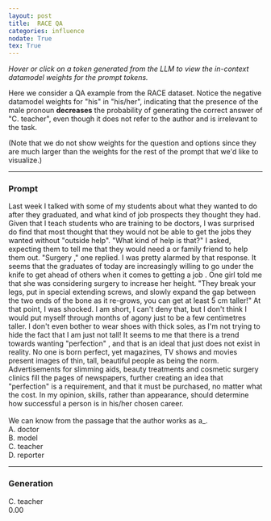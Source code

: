 ```yaml
---
layout: post
title:  RACE QA
categories: influence
nodate: True
tex: True
---
```


*Hover or click on a token generated from the LLM to view the in-context datamodel weights for the prompt tokens.*

Here we consider a QA example from the RACE dataset. Notice the negative datamodel weights for "his" in "his/her", indicating that the presence of the male pronoun **decreases** the probability of generating the correct answer of "C. teacher", even though it does not refer to the author and is irrelevant to the task.

(Note that we do not show weights for the question and options since they are much larger than the weights for the rest of the prompt that we'd like to visualize.)

<hr>

<script type='module' src='/assets/js/highlighting.js'></script>
<div id="scoresContainer" data-fname="race"></div>

### Prompt
<span class="context"> Last</span><span class="context"> week</span><span class="context"> I</span><span class="context"> talked</span><span class="context"> with</span><span class="context"> some</span><span class="context"> of</span><span class="context"> my</span><span class="context"> students</span><span class="context"> about</span><span class="context"> what</span><span class="context"> they</span><span class="context"> wanted</span><span class="context"> to</span><span class="context"> do</span><span class="context"> after</span><span class="context"> they</span><span class="context"> graduated</span><span class="context">,</span><span class="context"> and</span><span class="context"> what</span><span class="context"> kind</span><span class="context"> of</span><span class="context"> job</span><span class="context"> prospects</span><span class="context"> they</span><span class="context"> thought</span><span class="context"> they</span><span class="context"> had</span><span class="context">.</span><span class="context"> Given</span><span class="context"> that</span><span class="context"> I</span><span class="context"> teach</span><span class="context"> students</span><span class="context"> who</span><span class="context"> are</span><span class="context"> training</span><span class="context"> to</span><span class="context"> be</span><span class="context"> doctors</span><span class="context">,</span><span class="context"> I</span><span class="context"> was</span><span class="context"> surprised</span><span class="context"> do</span><span class="context"> find</span><span class="context"> that</span><span class="context"> most</span><span class="context"> thought</span><span class="context"> that</span><span class="context"> they</span><span class="context"> would</span><span class="context"> not</span><span class="context"> be</span><span class="context"> able</span><span class="context"> to</span><span class="context"> get</span><span class="context"> the</span><span class="context"> jobs</span><span class="context"> they</span><span class="context"> wanted</span><span class="context"> without</span><span class="context"> "</span><span class="context">out</span><span class="context">side</span><span class="context"> help</span><span class="context">".</span><span class="context"> "</span><span class="context">What</span><span class="context"> kind</span><span class="context"> of</span><span class="context"> help</span><span class="context"> is</span><span class="context"> that</span><span class="context">?"</span><span class="context"> I</span><span class="context"> asked</span><span class="context">,</span><span class="context"> expecting</span><span class="context"> them</span><span class="context"> to</span><span class="context"> tell</span><span class="context"> me</span><span class="context"> that</span><span class="context"> they</span><span class="context"> would</span><span class="context"> need</span><span class="context"> a</span><span class="context"> or</span><span class="context"> family</span><span class="context"> friend</span><span class="context"> to</span><span class="context"> help</span><span class="context"> them</span><span class="context"> out</span><span class="context">.</span><span class="context"> "</span><span class="context">Sur</span><span class="context">gery</span><span class="context"> </span><span class="context">,"</span><span class="context"> one</span><span class="context"> replied</span><span class="context">.</span><span class="context"> I</span><span class="context"> was</span><span class="context"> pretty</span><span class="context"> al</span><span class="context">armed</span><span class="context"> by</span><span class="context"> that</span><span class="context"> response</span><span class="context">.</span><span class="context"> It</span><span class="context"> seems</span><span class="context"> that</span><span class="context"> the</span><span class="context"> gradu</span><span class="context">ates</span><span class="context"> of</span><span class="context"> today</span><span class="context"> are</span><span class="context"> increasingly</span><span class="context"> willing</span><span class="context"> to</span><span class="context"> go</span><span class="context"> under</span><span class="context"> the</span><span class="context"> knife</span><span class="context"> to</span><span class="context"> get</span><span class="context"> ahead</span><span class="context"> of</span><span class="context"> others</span><span class="context"> when</span><span class="context"> it</span><span class="context"> comes</span><span class="context"> to</span><span class="context"> getting</span><span class="context"> a</span><span class="context"> job</span><span class="context"> .</span><span class="context"> One</span><span class="context"> girl</span><span class="context"> told</span><span class="context"> me</span><span class="context"> that</span><span class="context"> she</span><span class="context"> was</span><span class="context"> considering</span><span class="context"> surgery</span><span class="context"> to</span><span class="context"> increase</span><span class="context"> her</span><span class="context"> height</span><span class="context">.</span><span class="context"> "</span><span class="context">They</span><span class="context"> break</span><span class="context"> your</span><span class="context"> legs</span><span class="context">,</span><span class="context"> put</span><span class="context"> in</span><span class="context"> special</span><span class="context"> extending</span><span class="context"> screw</span><span class="context">s</span><span class="context">,</span><span class="context"> and</span><span class="context"> slowly</span><span class="context"> expand</span><span class="context"> the</span><span class="context"> gap</span><span class="context"> between</span><span class="context"> the</span><span class="context"> two</span><span class="context"> ends</span><span class="context"> of</span><span class="context"> the</span><span class="context"> bone</span><span class="context"> as</span><span class="context"> it</span><span class="context"> re</span><span class="context">-</span><span class="context">g</span><span class="context">rows</span><span class="context">,</span><span class="context"> you</span><span class="context"> can</span><span class="context"> get</span><span class="context"> at</span><span class="context"> least</span><span class="context"> </span><span class="context">5</span><span class="context"> cm</span><span class="context"> t</span><span class="context">aller</span><span class="context">!"</span><span class="context"> At</span><span class="context"> that</span><span class="context"> point</span><span class="context">,</span><span class="context"> I</span><span class="context"> was</span><span class="context"> shocked</span><span class="context">.</span><span class="context"> I</span><span class="context"> am</span><span class="context"> short</span><span class="context">,</span><span class="context"> I</span><span class="context"> can</span><span class="context">'</span><span class="context">t</span><span class="context"> deny</span><span class="context"> that</span><span class="context">,</span><span class="context"> but</span><span class="context"> I</span><span class="context"> don</span><span class="context">'</span><span class="context">t</span><span class="context"> think</span><span class="context"> I</span><span class="context"> would</span><span class="context"> put</span><span class="context"> myself</span><span class="context"> through</span><span class="context"> months</span><span class="context"> of</span><span class="context"> ag</span><span class="context">ony</span><span class="context"> just</span><span class="context"> to</span><span class="context"> be</span><span class="context"> a</span><span class="context"> few</span><span class="context"> cent</span><span class="context">imet</span><span class="context">res</span><span class="context"> t</span><span class="context">aller</span><span class="context">.</span><span class="context"> I</span><span class="context"> don</span><span class="context">'</span><span class="context">t</span><span class="context"> even</span><span class="context"> bother</span><span class="context"> to</span><span class="context"> wear</span><span class="context"> shoes</span><span class="context"> with</span><span class="context"> thick</span><span class="context"> sol</span><span class="context">es</span><span class="context">,</span><span class="context"> as</span><span class="context"> I</span><span class="context">'</span><span class="context">m</span><span class="context"> not</span><span class="context"> trying</span><span class="context"> to</span><span class="context"> hide</span><span class="context"> the</span><span class="context"> fact</span><span class="context"> that</span><span class="context"> I</span><span class="context"> am</span><span class="context"> just</span><span class="context"> not</span><span class="context"> tall</span><span class="context">!</span><span class="context"> It</span><span class="context"> seems</span><span class="context"> to</span><span class="context"> me</span><span class="context"> that</span><span class="context"> there</span><span class="context"> is</span><span class="context"> a</span><span class="context"> trend</span><span class="context"> towards</span><span class="context"> wanting</span><span class="context"> "</span><span class="context">per</span><span class="context">fection</span><span class="context">"</span><span class="context"> ,</span><span class="context"> and</span><span class="context"> that</span><span class="context"> is</span><span class="context"> an</span><span class="context"> ideal</span><span class="context"> that</span><span class="context"> just</span><span class="context"> does</span><span class="context"> not</span><span class="context"> exist</span><span class="context"> in</span><span class="context"> reality</span><span class="context">.</span><span class="context"> No</span><span class="context"> one</span><span class="context"> is</span><span class="context"> born</span><span class="context"> perfect</span><span class="context">,</span><span class="context"> yet</span><span class="context"> magazines</span><span class="context">,</span><span class="context"> TV</span><span class="context"> shows</span><span class="context"> and</span><span class="context"> movies</span><span class="context"> present</span><span class="context"> images</span><span class="context"> of</span><span class="context"> thin</span><span class="context">,</span><span class="context"> tall</span><span class="context">,</span><span class="context"> beautiful</span><span class="context"> people</span><span class="context"> as</span><span class="context"> being</span><span class="context"> the</span><span class="context"> norm</span><span class="context">.</span><span class="context"> Ad</span><span class="context">vert</span><span class="context">is</span><span class="context">ements</span><span class="context"> for</span><span class="context"> slim</span><span class="context">ming</span><span class="context"> a</span><span class="context">ids</span><span class="context">,</span><span class="context"> beauty</span><span class="context"> treatments</span><span class="context"> and</span><span class="context"> cos</span><span class="context">metic</span><span class="context"> surgery</span><span class="context"> clin</span><span class="context">ics</span><span class="context"> fill</span><span class="context"> the</span><span class="context"> pages</span><span class="context"> of</span><span class="context"> newspapers</span><span class="context">,</span><span class="context"> further</span><span class="context"> creating</span><span class="context"> an</span><span class="context"> idea</span><span class="context"> that</span><span class="context"> "</span><span class="context">per</span><span class="context">fection</span><span class="context">"</span><span class="context"> is</span><span class="context"> a</span><span class="context"> requirement</span><span class="context">,</span><span class="context"> and</span><span class="context"> that</span><span class="context"> it</span><span class="context"> must</span><span class="context"> be</span><span class="context"> purchased</span><span class="context">,</span><span class="context"> no</span><span class="context"> matter</span><span class="context"> what</span><span class="context"> the</span><span class="context"> cost</span><span class="context">.</span><span class="context"> In</span><span class="context"> my</span><span class="context"> opinion</span><span class="context">,</span><span class="context"> skills</span><span class="context">,</span><span class="context"> rather</span><span class="context"> than</span><span class="context"> appearance</span><span class="context">,</span><span class="context"> should</span><span class="context"> determine</span><span class="context"> how</span><span class="context"> successful</span><span class="context"> a</span><span class="context"> person</span><span class="context"> is</span><span class="context"> in</span><span class="context"> his</span><span class="context">/</span><span class="context">her</span><span class="context"> chosen</span><span class="context"> career</span><span class="context">.</span><br><br>
We can know from the passage that the author works as a_.<br>
A. doctor<br>
B. model<br>
C. teacher<br>
D. reporter

<hr>

<div id="generation-container">
<h3 id="generation">Generation</h3>
<span class="generation"> C</span><span class="generation">.</span><span class="generation"> teacher</span><span class="generation"> </span>
  <div id="probability-container">
    <div id="probability-bar">
      <div id="probability-fill"></div>
    </div>
    <span id="probability-value">0.00</span>
  </div>
  <br><br><br>
</div>
